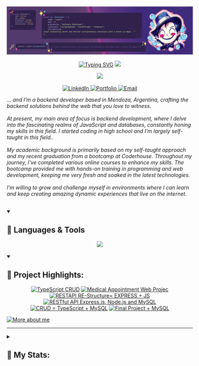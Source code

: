 ![github-profile-banner](assets/banner.png)

<p align="center">
<a href="https://git.io/typing-svg"><img src="https://readme-typing-svg.demolab.com?font=Cascadia+Code+Italic&weight=500&size=50&duration=1800&pause=1000&color=F75C7E&vCenter=true&repeat=false&lines=Juan+Debandi" alt="Typing SVG" /></a>
  <img src="https://user-images.githubusercontent.com/73097560/115834477-dbab4500-a447-11eb-908a-139a6edaec5c.gif">
</p>

<p align="center">
  <a href="https://github.com/DenverCoder1/readme-typing-svg">
    <img src="https://readme-typing-svg.demolab.com/?lines=Full-stack%20web%20developer;Always%20learning%20new%20things&font=Fira%20Code&center=true&width=440&height=45&color=f75c7e&vCenter=true&pause=1000&size=22" /></a>
</p>


<p align="center">    
<a href="https://www.linkedin.com/in/juandebandi/">
        <img src="https://img.shields.io/badge/LinkedIn-0077B5?style=for-the-badge&logo=linkedin&logoColor=white" alt="LinkedIn">
    </a>  
<a href="https://juandebandi.dev/">
        <img src="https://img.shields.io/badge/Portfolio-000?style=for-the-badge&logo=ko-fi&logoColor=white" alt="Portfolio">
    </a>
 <a href="mailto:juudinidev@gmail.com">
        <img src="https://img.shields.io/badge/Email-D14836?style=for-the-badge&logo=gmail&logoColor=white" alt="Email">
    </a>
</p>

<p align="left">
    <i>... and I’m a backend developer based in Mendoza, Argentina, crafting the backend solutions behind the web that you love to witness.<br><br> 
        At present, my main area of focus is backend development, where I delve into the fascinating realms of JavaScript and databases, constantly honing my skills in this field. I started coding in high school and I'm largely self-taught in this field..<br><br>
        My academic background is primarily based on my self-taught approach and my recent graduation from a bootcamp at Coderhouse. Throughout my journey, I've completed various online courses to enhance my skills. The bootcamp provided me with hands-on training in programming and web development, keeping me very fresh and soaked in the latest technologies.<br><br>
        I’m willing to grow and challenge myself in environments where I can learn and keep creating amazing dynamic experiences that live on the internet.<br>
    </i><br> 
</p>
    

  
<details open> 
  <summary><h2>🧩 Languages & Tools</h2></summary>
    
<p align="center">
  <a href="https://skillicons.dev">
    <img src="https://skillicons.dev/icons?i=javascript,typescript,nodejs,express,nestjs,aws,mysql,mongodb,docker,jest,prisma,sequelize,postman,git,react,tailwind,html,css&perline=9" />
  </a>
</p>


</details>


<details open>
   <summary><h2>🌠 Project Highlights:</h2></summary>
<p align="center">
    <a href="https://github.com/Juudini/TRPC_CRUD"><img width="320" src="https://github-readme-stats.vercel.app/api/pin/?username=Juudini&repo=TRPC_CRUD&theme=react&bg_color=231b2e&title_color=58A6FF&hide_border=true&icon_color=F8D866&show_icons=false&show_description=false" alt="TypeScript CRUD"></a>
    <a href="https://github.com/Juudini/MedicalAppointmentWeb"><img width="320" src="https://github-readme-stats.vercel.app/api/pin/?username=Juudini&repo=MedicalAppointmentWeb&theme=react&bg_color=231b2e&title_color=58A6FF&hide_border=true&icon_color=F8D866&show_icons=false&show_description=false" alt="Medical Appointment Web Projec"></a>
    <a href="https://github.com/Juudini/reestructura_servidor"><img width="320" src="https://github-readme-stats.vercel.app/api/pin/?username=Juudini&repo=reestructura_servidor&theme=react&bg_color=231b2e&title_color=58A6FF&hide_border=true&icon_color=F8D866&show_icons=false&show_description=false" alt="RESTAPI RE-Structure= EXPRESS + JS"></a>
    <a href="https://github.com/Juudini/RESTAPI_EXPRESS_JS"><img width="320" src="https://github-readme-stats.vercel.app/api/pin/?username=Juudini&repo=RESTAPI_EXPRESS_JS&theme=react&bg_color=231b2e&title_color=58A6FF&hide_border=true&icon_color=F8D866&show_icons=false&show_description=false" alt="RESTful API Express.js, Node.js and MySQL"></a>
    <a href="https://github.com/Juudini/CRUD_TS_SQL"><img width="320" src="https://github-readme-stats.vercel.app/api/pin/?username=Juudini&repo=CRUD_TS_SQL&theme=react&bg_color=231b2e&title_color=58A6FF&hide_border=true&icon_color=F8D866&show_icons=false&show_description=false" alt="CRUD = TypeScript + MySQL"></a>
    <a href="https://github.com/Juudini/FinalProjectSQL"><img width="320" src="https://github-readme-stats.vercel.app/api/pin/?username=Juudini&repo=FinalProjectSQL&theme=react&bg_color=231b2e&title_color=58A6FF&hide_border=true&icon_color=F8D866&show_icons=false&show_description=false" alt="Final Project + MySQL"></a>
</p>
  <a href="https://juandebandi.dev/"><img alt="More about me" title="Portfolio" src="https://custom-icon-badges.demolab.com/badge/-More%20About%20Me%20|Portfolio-1F222E?style=for-the-badge&logoColor=white&logo=link-external"/></a>
</details>

---

<details>
   <summary><h2>🤹 My Stats:</h2></summary>

<p align="center">
    <a href="https://github.com/Juudini">
        <img src="http://github-profile-summary-cards.vercel.app/api/cards/stats?username=Juudini&theme=tokyonight" />
    </a>
    <a href="https://github.com/Juudini">
        <img src="https://github-readme-stats.vercel.app/api/top-langs/?username=Juudini&hide=css,html,dockerfile,handlebars&theme=tokyonight" />
    </a>
    <a href="https://github.com/Juudini">
        <img src="http://github-profile-summary-cards.vercel.app/api/cards/profile-details?username=Juudini&theme=tokyonight" />
    </a>
</p>
</details>
